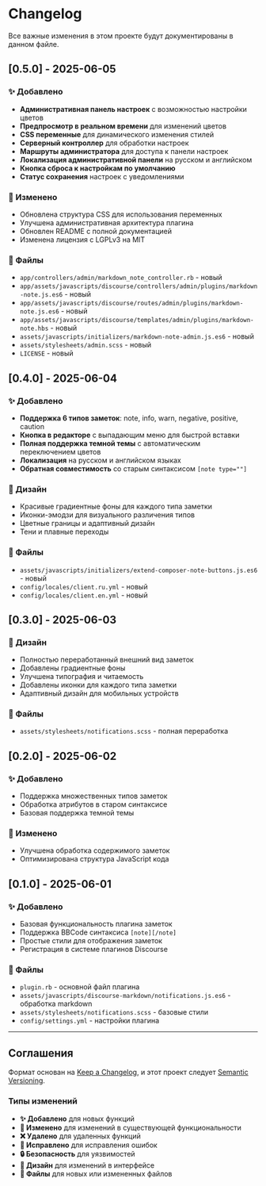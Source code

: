 # Changelog

Все важные изменения в этом проекте будут документированы в данном файле.

## [0.5.0] - 2025-06-05

### ✨ Добавлено
- **Административная панель настроек** с возможностью настройки цветов
- **Предпросмотр в реальном времени** для изменений цветов
- **CSS переменные** для динамического изменения стилей
- **Серверный контроллер** для обработки настроек
- **Маршруты администратора** для доступа к панели настроек
- **Локализация административной панели** на русском и английском
- **Кнопка сброса к настройкам по умолчанию**
- **Статус сохранения** настроек с уведомлениями

### 🔧 Изменено
- Обновлена структура CSS для использования переменных
- Улучшена административная архитектура плагина
- Обновлен README с полной документацией
- Изменена лицензия с LGPLv3 на MIT

### 📁 Файлы
- `app/controllers/admin/markdown_note_controller.rb` - новый
- `app/assets/javascripts/discourse/controllers/admin/plugins/markdown-note.js.es6` - новый  
- `app/assets/javascripts/discourse/routes/admin/plugins/markdown-note.js.es6` - новый
- `app/assets/javascripts/discourse/templates/admin/plugins/markdown-note.hbs` - новый
- `assets/javascripts/initializers/markdown-note-admin.js.es6` - новый
- `assets/stylesheets/admin.scss` - новый
- `LICENSE` - новый

## [0.4.0] - 2025-06-04

### ✨ Добавлено
- **Поддержка 6 типов заметок**: note, info, warn, negative, positive, caution
- **Кнопка в редакторе** с выпадающим меню для быстрой вставки
- **Полная поддержка темной темы** с автоматическим переключением цветов
- **Локализация** на русском и английском языках
- **Обратная совместимость** со старым синтаксисом `[note type=""]`

### 🎨 Дизайн
- Красивые градиентные фоны для каждого типа заметки
- Иконки-эмодзи для визуального различения типов
- Цветные границы и адаптивный дизайн
- Тени и плавные переходы

### 📁 Файлы
- `assets/javascripts/initializers/extend-composer-note-buttons.js.es6` - новый
- `config/locales/client.ru.yml` - новый
- `config/locales/client.en.yml` - новый

## [0.3.0] - 2025-06-03

### 🎨 Дизайн
- Полностью переработанный внешний вид заметок
- Добавлены градиентные фоны
- Улучшена типография и читаемость
- Добавлены иконки для каждого типа заметки
- Адаптивный дизайн для мобильных устройств

### 📁 Файлы
- `assets/stylesheets/notifications.scss` - полная переработка

## [0.2.0] - 2025-06-02

### ✨ Добавлено
- Поддержка множественных типов заметок
- Обработка атрибутов в старом синтаксисе
- Базовая поддержка темной темы

### 🔧 Изменено
- Улучшена обработка содержимого заметок
- Оптимизирована структура JavaScript кода

## [0.1.0] - 2025-06-01

### ✨ Добавлено
- Базовая функциональность плагина заметок
- Поддержка BBCode синтаксиса `[note][/note]`
- Простые стили для отображения заметок
- Регистрация в системе плагинов Discourse

### 📁 Файлы
- `plugin.rb` - основной файл плагина
- `assets/javascripts/discourse-markdown/notifications.js.es6` - обработка markdown
- `assets/stylesheets/notifications.scss` - базовые стили
- `config/settings.yml` - настройки плагина

---

## Соглашения

Формат основан на [Keep a Changelog](https://keepachangelog.com/en/1.0.0/),
и этот проект следует [Semantic Versioning](https://semver.org/spec/v2.0.0.html).

### Типы изменений
- **✨ Добавлено** для новых функций
- **🔧 Изменено** для изменений в существующей функциональности  
- **❌ Удалено** для удаленных функций
- **🐛 Исправлено** для исправления ошибок
- **🔒 Безопасность** для уязвимостей
- **🎨 Дизайн** для изменений в интерфейсе
- **📁 Файлы** для новых или измененных файлов
